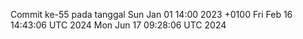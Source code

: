 Commit ke-55 pada tanggal Sun Jan 01 14:00 2023 +0100
Fri Feb 16 14:43:06 UTC 2024
Mon Jun 17 09:28:06 UTC 2024
